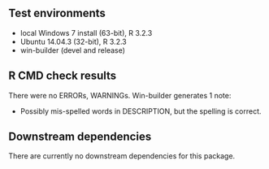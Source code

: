 ## Test environments
* local Windows 7 install (63-bit), R 3.2.3
* Ubuntu 14.04.3 (32-bit), R 3.2.3
* win-builder (devel and release)

## R CMD check results
There were no ERRORs, WARNINGs. Win-builder generates 1 note:
* Possibly mis-spelled words in DESCRIPTION, but the spelling is correct.

## Downstream dependencies
There are currently no downstream dependencies 
for this package. 
